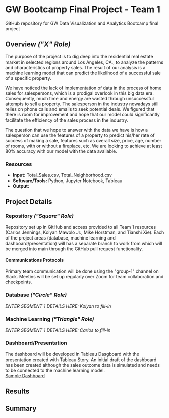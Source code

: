 # GW Bootcamp Final Project - Team 1
GitHub repository for GW Data Visualization and Analytics Bootcamp final project

## Overview *("X" Role)*
The purpose of the project is to dig deep into the residential real estate market in selected regions around Los Angeles, CA., to analyze the patterns and characteristics of property sales. The result of our analysis is a machine learning model that can predict the likelihood of a successful sale of a specific property. <br />  

We have noticed the lack of implementation of data in the process of home sales for salespersons, which is a prodigal overlook in this big data era. Consequently, much time and energy are wasted through unsuccessful attempts to sell a property. The salesperson in the industry nowadays still relies on phone calls and emails to seek potential deals. We figured that there is room for improvement and hope that our model could significantly facilitate the efficiency of the sales process in the industry.<br />    

The question that we hope to answer with the data we have is how a salesperson can use the features of a property to predict his/her rate of success of making a sale, features such as overall size, price, age, number of rooms, with or without a fireplace, etc. We are looking to achieve at least 80% accuracy with our model with the data available.<br /> 

### Resources
- **Input:** Total_Sales.csv, Total_Neighborhood.csv
- **Software/Tools:** Python, Jupyter Notebook, Tableau
- **Output:**

## Project Details
### Repository *("Square" Role)*
Repository set up in GitHub and access provided to all Team 1 resources (Carlos Jennings, Koiyan Mawolo Jr., Mike Horstman, and Tianshi Xie). Each of the project areas (database, machine learning and dashboard/presentation) will has a separate branch to work from which will be merged into main through the GitHub pull request functionality. 

#### Communications Protocols
Primary team communication will be done using the "group-1" channel on Slack. Meetins will be set up regularly over Zoom for team collaboration and checkpoints.

### Database *("Circle" Role)*
*ENTER SEGMENT 1 DETAILS HERE: Koiyan to fill-in*

### Machine Learning *("Triangle" Role)*
*ENTER SEGMENT 1 DETAILS HERE: Carlos to fill-in*

### Dashboard/Presentation 
The dashboard will be developed in Tableau Dasgboard with the presentation created with Tableau Story. An initial draft of the dashboard has been created although the sales outcome data is simulated and needs to be connected to the machine learning model.  
[Sample Dashboard](https://public.tableau.com/profile/mike.horstman#!/vizhome/Final_Project_Example/TheSellerNextDoor?publish=yes)

## Results


## Summary
